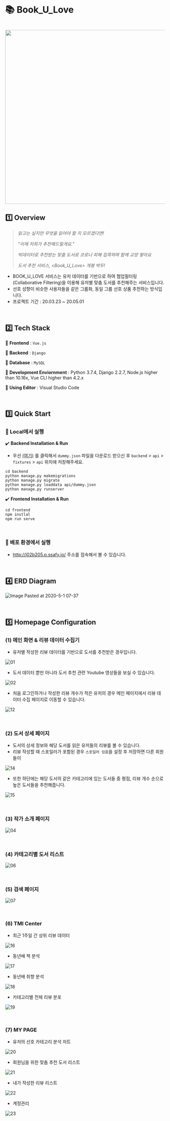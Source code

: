 # :books: Book_U_Love

<br>

<img src="https://user-images.githubusercontent.com/52685250/81321616-c79ef400-90cd-11ea-82f3-ef974586108e.png" width="550">

<br>

## :one: Overview

> <i>읽고는 싶지만 무엇을 읽어야 할 지 모르겠다면!</i>
>
> <i>"이제 저희가 추천해드릴게요."</i>
>
> <i>빅데이터로 추천받는 맞춤 도서로 코로나 피해 집콕하며 함께 교양 쌓아요</i>
>
> <i>도서 추천 서비스, <Book_U_Love> 개봉 박두!</i>

- BOOK_U_LOVE 서비스는 유저 데이터를 기반으로 하여 협업필터링(Collaborative Filtering)을 이용해 유저별 맞춤 도서를 추천해주는 서비스입니다.
- 선호 성향이 비슷한 사용자들을 같은 그룹화, 동일 그룹 선호 상품 추천하는 방식입니다.
- 프로젝트 기간 : 20.03.23 ~ 20.05.01

<br>

## :two: Tech Stack

:round_pushpin: <b>Frontend</b> : `Vue.js`

:round_pushpin: <b>Backend</b> : `Django`

:round_pushpin: <b>Database</b> : `MySQL` 

:round_pushpin: <b>Development Enviornment</b> : Python 3.7.4,  Django 2.2.7, Node.js higher than 10.16x, Vue CLI higher than 4.2.x

:round_pushpin: <b>Using Editor</b> : Visual Studio Code

<br>

## :three: Quick Start

### :pushpin: Local에서 실행

:heavy_check_mark: <b>Backend Installation & Run</b>

- 우선 <a href="https://drive.google.com/open?id=1S_GsP1OsRENIWrGbzujkkJo1Ro0M4KzD" target="_blank">(여기)</a> 를 클릭해서 `dummy.json` 파일을 다운로드 받으신 후 `backend` > `api` > `fixtures` > `api` 위치에 저장해주세요.

```
cd backend
python manage.py makemigrations
python manage.py migrate
python manage.py loaddata api/dummy.json
python manage.py runserver
```

:heavy_check_mark: <b>Frontend Installation & Run</b>

```
cd frontend
npm instlal
npm run serve
```

<br>

### :pushpin: 배포 환경에서 실행

- http://i02b205.p.ssafy.io/ 주소를 접속해서 볼 수 있습니다.

<br>

## :four: ERD Diagram

![Image Pasted at 2020-5-1 07-37](https://user-images.githubusercontent.com/52685250/80773944-6f7c6500-8b96-11ea-9deb-a76182b692fc.png)

<br>

## :five: Homepage Configuration

### (1) 메인 화면 & 리뷰 데이터 수집기

- 유저별 작성한 리뷰 데이터를 기반으로 도서를 추천받은 경우입니다.

![01](https://user-images.githubusercontent.com/52685250/81378207-dc1cd400-9141-11ea-8d69-dfe0a2379fa3.JPG)

- 도서 데이터 뿐만 아니라 도서 추천 관련 Youtube 영상들을 보실 수 있습니다.

![02](https://user-images.githubusercontent.com/52685250/81378209-dd4e0100-9141-11ea-9a1e-1c5e8018e32b.JPG)

- 처음 로그인하거나 작성한 리뷰 개수가 적은 유저의 경우 메인 페이지에서 리뷰 데이터 수집 페이지로 이동할 수 있습니다.

![12](https://user-images.githubusercontent.com/52685250/81378498-5ea59380-9142-11ea-9128-bf2635e677b9.JPG)

<br>

### (2) 도서 상세 페이지

- 도서의 상세 정보와 해당 도서를 읽은 유저들의 리뷰를 볼 수 있습니다.
- 리뷰 작성할 때 스포일러가 포함된 경우 `스포일러 있음`을 설정 후 저장하면 다른 회원들이 

![14](https://user-images.githubusercontent.com/52685250/81379117-821d0e00-9143-11ea-8bc2-c875e4ea46fa.JPG)

- 또한 하단에는 해당 도서의 같은 카테고리에 있는 도서들 중 평점, 리뷰 개수 순으로 높은 도서들을 추천해줍니다.

![15](https://user-images.githubusercontent.com/52685250/81379121-834e3b00-9143-11ea-8956-6a5008538781.JPG)

<br>

### (3) 작가 소개 페이지

![04](https://user-images.githubusercontent.com/52685250/80761001-bc4f4400-8b74-11ea-88bb-6dce4a531fdf.JPG)

<br>

### (4) 카테고리별 도서 리스트

![06](https://user-images.githubusercontent.com/52685250/81379461-1f784200-9144-11ea-8705-17c35e8768d9.JPG)

<br>

### (5) 검색 페이지

![07](https://user-images.githubusercontent.com/52685250/81378219-df17c480-9141-11ea-9930-0ff881cd3828.JPG)

<br>

### (6) TMI Center

- 최근 1주일 간 상위 리뷰 데이터

![16](https://user-images.githubusercontent.com/52685250/81379803-b7762b80-9144-11ea-95d4-3be257707d30.JPG)

- 동년배 책 분석

![17](https://user-images.githubusercontent.com/52685250/81379909-e7bdca00-9144-11ea-89cf-0e019669047f.JPG)

- 동년배 취향 분석

![18](https://user-images.githubusercontent.com/52685250/81379902-e2f91600-9144-11ea-8092-2b3130b1c8d4.JPG)



- 카테고리별 전체 리뷰 분포

![19](https://user-images.githubusercontent.com/52685250/81379904-e391ac80-9144-11ea-97ff-6d751485ce49.JPG)

<br>

### (7) MY PAGE

- 유저의 선호 카테고리 분석 차트

![20](https://user-images.githubusercontent.com/52685250/81379975-09b74c80-9145-11ea-9690-6c59b373ecb3.JPG)

- 회원님을 위한 맞춤 추천 도서 리스트

![21](https://user-images.githubusercontent.com/52685250/81379979-0a4fe300-9145-11ea-9dae-6874ea3ee1ec.JPG)

- 내가 작성한 리뷰 리스트

![22](https://user-images.githubusercontent.com/52685250/81379980-0ae87980-9145-11ea-953e-8412ee335176.JPG)

-  계정관리

![23](https://user-images.githubusercontent.com/52685250/81379982-0ae87980-9145-11ea-9163-e38ad69d49f2.JPG)